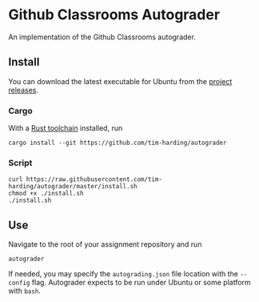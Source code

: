 # Github Classrooms Autograder

An implementation of the Github Classrooms autograder.


## Install

You can download the latest executable for Ubuntu from the [project releases](https://github.com/tim-harding/autograder/releases/).


### Cargo

With a [Rust toolchain](https://www.rust-lang.org/tools/install) installed, run

`cargo install --git https://github.com/tim-harding/autograder`


### Script

```
curl https://raw.githubusercontent.com/tim-harding/autograder/master/install.sh
chmod +x ./install.sh
./install.sh
```


## Use

Navigate to the root of your assignment repository and run

`autograder`

If needed, you may specify the `autograding.json` file location with the `--config` flag. Autograder expects to be run under Ubuntu or some platform with `bash`.